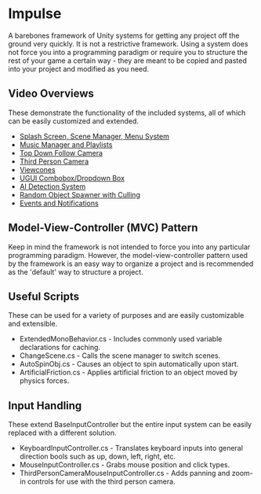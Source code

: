 # Impulse #

A barebones framework of Unity systems for getting any project off the ground very quickly. 
It is not a restrictive framework. Using a system does not force you into a programming paradigm or require you to structure the rest of your game a certain way - they are meant to be copied and pasted into your project and modified as you need.

## Video Overviews ##

These demonstrate the functionality of the included systems, all of which can be easily customized and extended.

 * [Splash Screen, Scene Manager, Menu System](https://www.youtube.com/watch?v=btNqHCoRwB8&index=1&list=PLLXw4Fw6qNw5WVLPn1hhJNEcwXjxt3b9j)
 * [Music Manager and Playlists](https://www.youtube.com/watch?v=jQGTqGalGVw&list=PLLXw4Fw6qNw5WVLPn1hhJNEcwXjxt3b9j&index=2)
 * [Top Down Follow Camera](https://www.youtube.com/watch?v=DLTyrbMxytA)
 * [Third Person Camera](https://www.youtube.com/watch?v=DDdnLPPZXLg)
 * [Viewcones](https://www.youtube.com/watch?v=Dzby6O7ds3A&list=PLLXw4Fw6qNw5WVLPn1hhJNEcwXjxt3b9j&index=5)
 * [UGUI Combobox/Dropdown Box](https://www.youtube.com/watch?v=Wetc5hFMShA&list=PLLXw4Fw6qNw5WVLPn1hhJNEcwXjxt3b9j&index=6)
 * [AI Detection System](https://www.youtube.com/watch?v=1ZLkDv9OUNc&list=PLLXw4Fw6qNw5WVLPn1hhJNEcwXjxt3b9j&index=7)
 * [Random Object Spawner with Culling](https://www.youtube.com/watch?v=aonCtVL7HGo&list=PLLXw4Fw6qNw5WVLPn1hhJNEcwXjxt3b9j&index=8)
 * [Events and Notifications](https://www.youtube.com/watch?v=EfVEFU0xxys&list=PLLXw4Fw6qNw5WVLPn1hhJNEcwXjxt3b9j&index=10)

## Model-View-Controller (MVC) Pattern ##

Keep in mind the framework is not intended to force you into any particular programming paradigm. 
However, the model-view-controller pattern used by the framework is an easy way to organize a project and is recommended as the 'default' way to structure a project.

## Useful Scripts ##

These can be used for a variety of purposes and are easily customizable and extensible.

 * ExtendedMonoBehavior.cs - Includes commonly used variable declarations for caching.
 * ChangeScene.cs - Calls the scene manager to switch scenes.
 * AutoSpinObj.cs - Causes an object to spin automatically upon start.
 * ArtificialFriction.cs - Applies artificial friction to an object moved by physics forces.

## Input Handling ##

These extend BaseInputController but the entire input system can be easily replaced with a different solution.

 * KeyboardInputController.cs - Translates keyboard inputs into general direction bools such as up, down, left, right, etc.
 * MouseInputController.cs - Grabs mouse position and click types.
 * ThirdPersonCameraMouseInputController.cs - Adds panning and zoom-in controls for use with the third person camera.
